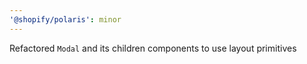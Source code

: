 ```yaml
---
'@shopify/polaris': minor
---
```


Refactored `Modal` and its children components to use layout primitives
